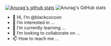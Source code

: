 [![Anurag's github stats](https://github-readme-stats.vercel.app/api?username=blackcocoon)](https://github.com/anuraghazra/github-readme-stats)
![Anurag's GitHub stats](https://github-readme-stats.vercel.app/api?username=blackcocoon&count_private=true)

- 👋 Hi, I’m @blackcocoon
- 👀 I’m interested in ...
- 🌱 I’m currently learning ...
- 💞️ I’m looking to collaborate on ...
- 📫 How to reach me ...

<!---
blackcocoon/blackcocoon is a ✨ special ✨ repository because its `README.md` (this file) appears on your GitHub profile.
You can click the Preview link to take a look at your changes.
--->
